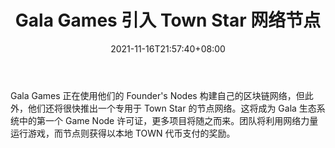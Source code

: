 ﻿---
title: "Gala Games 引入 Town Star 网络节点"
date: 2021-11-16T21:57:40+08:00
lastmod: 2021-11-16T16:45:40+08:00
draft: false
authors: ["Divine"]
description: "Gala Games 正在使用他们的 Founder's Nodes 构建自己的区块链网络，但此外，他们还将很快推出一个专用于 Town Star 的节点网络。这将成为 Gala 生态系统中的第一个 Game Node 许可证，更多项目将随之而来。团队将利用网络力量运行游戏，而节点则获得以本地 TOWN 代币支付的奖励。"
featuredImage: "gala-games-to-introduces-town-star-network-nodes.png"
tags: ["Crypto Art","加密艺术","Play to Earn"]
categories: ["news"]
news: ["加密艺术"]
weight: 
lightgallery: true
pinned: false
recommend: false
recommend1: false
---

Gala Games 正在使用他们的 Founder's Nodes 构建自己的区块链网络，但此外，他们还将很快推出一个专用于 Town Star 的节点网络。这将成为 Gala 生态系统中的第一个 Game Node 许可证，更多项目将随之而来。团队将利用网络力量运行游戏，而节点则获得以本地 TOWN 代币支付的奖励。

<!--more-->

